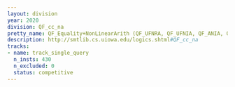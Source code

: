 ```yaml
---
layout: division
year: 2020
division: QF_cc_na
pretty_name: QF_Equality+NonLinearArith (QF_UFNRA, QF_UFNIA, QF_ANIA, QF_AUFNIA)
description: http://smtlib.cs.uiowa.edu/logics.shtml#QF_cc_na
tracks:
- name: track_single_query
  n_insts: 430
  n_excluded: 0
  status: competitive
---
```

